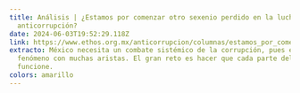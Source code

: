 ```yaml
---
title: Análisis | ¿Estamos por comenzar otro sexenio perdido en la lucha
  anticorrupción?
date: 2024-06-03T19:52:29.118Z
link: https://www.ethos.org.mx/anticorrupcion/columnas/estamos_por_comenzar_otro_sexenio_perdido_en_la_lucha_anticorrupcion
extracto: México necesita un combate sistémico de la corrupción, pues esta es un
  fenómeno con muchas aristas. El gran reto es hacer que cada parte del sistema
  funcione.
colors: amarillo
---
```

